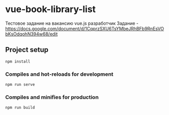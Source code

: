 # vue-book-library-list
Тестовое задание на вакансию vue.js разработчик
Задание - https://docs.google.com/document/d/1CqprzSXU6TsYMbeJRhBFb9RnEsVObKsOdqohN394w68/edit

## Project setup
```
npm install
```

### Compiles and hot-reloads for development
```
npm run serve
```

### Compiles and minifies for production
```
npm run build
```

